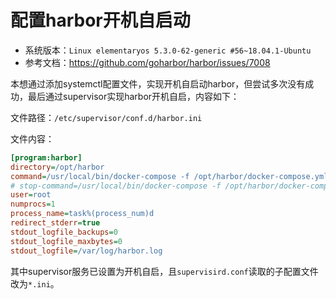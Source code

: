 # 配置harbor开机自启动
- 系统版本：`Linux elementaryos 5.3.0-62-generic #56~18.04.1-Ubuntu`
- 参考文档：<https://github.com/goharbor/harbor/issues/7008>

本想通过添加systemctl配置文件，实现开机自启动harbor，但尝试多次没有成功，最后通过supervisor实现harbor开机自启，内容如下：

文件路径：`/etc/supervisor/conf.d/harbor.ini`

文件内容：
```ini
[program:harbor]
directory=/opt/harbor
command=/usr/local/bin/docker-compose -f /opt/harbor/docker-compose.yml up
# stop-command=/usr/local/bin/docker-compose -f /opt/harbor/docker-compose.yml down
user=root
numprocs=1
process_name=task%(process_num)d
redirect_stderr=true
stdout_logfile_backups=0
stdout_logfile_maxbytes=0
stdout_logfile=/var/log/harbor.log
```
其中supervisor服务已设置为开机自启，且`supervisird.conf`读取的子配置文件改为`*.ini`。
